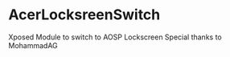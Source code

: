 AcerLocksreenSwitch
===================

Xposed Module to switch to AOSP Lockscreen Special thanks to MohammadAG
